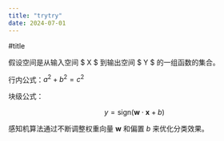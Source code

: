 ```yaml
---
title: "trytry"
date: 2024-07-01
---
```


#title

假设空间是从输入空间 $ X $ 到输出空间 $ Y $ 的一组函数的集合。

行内公式：$a^2 + b^2 = c^2$

块级公式：

$$
y = \text{sign}(\mathbf{w} \cdot \mathbf{x} + b)
$$

感知机算法通过不断调整权重向量 $\mathbf{w}$ 和偏置 $b$ 来优化分类效果。
